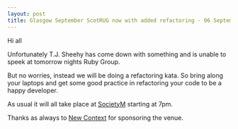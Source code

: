 ```yaml
---
layout: post
title: Glasgow September ScotRUG now with added refactoring - 06 September 2012
---
```


Hi all

Unfortunately T.J. Sheehy has come down with something and is unable to speek at tomorrow nights Ruby Group.

But no worries, instead we will be doing a refactoring kata. So bring along your laptops and get some good practice in refactoring your code to be a happy developer.

As usual it will all take place at [SocietyM](https://maps.google.co.uk/maps?q=societyM+glasgow&ll=55.866125,-4.254284&spn=0.006971,0.01929&hq=societyM&hnear=Glasgow,+Glasgow+City,+United+Kingdom&t=h&z=16) starting at 7pm.

Thanks as always to [New Context](http://newcontext.com) for sponsoring the venue.
